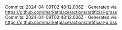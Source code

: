 Commits: 2024-04-09T02:48:12.036Z - Generated via https://github.com/marketplace/actions/artificial-grass
<br>
Commits: 2024-04-09T02:48:12.036Z - Generated via https://github.com/marketplace/actions/artificial-grass
<br>
